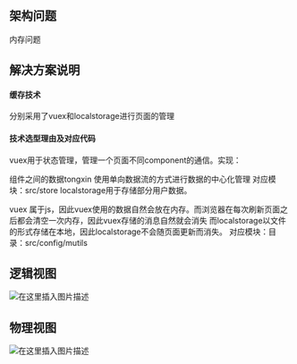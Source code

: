 ## 架构问题

内存问题

## 解决方案说明
#### 缓存技术
分别采用了vuex和localstorage进行页面的管理

#### 技术选型理由及对应代码
vuex用于状态管理，管理一个页面不同component的通信。实现：

组件之间的数据tongxin
使用单向数据流的方式进行数据的中心化管理
对应模块：src/store
localstorage用于存储部分用户数据。

vuex 属于js，因此vuex使用的数据自然会放在内存。而浏览器在每次刷新页面之后都会清空一次内存，因此vuex存储的消息自然就会消失
而localstorage以文件的形式存储在本地，因此localstorage不会随页面更新而消失。
对应模块：目录：src/config/mutils


## 逻辑视图
![在这里插入图片描述](https://img-blog.csdnimg.cn/20190627010355795.png?x-oss-process=image/watermark,type_ZmFuZ3poZW5naGVpdGk,shadow_10,text_aHR0cHM6Ly9ibG9nLmNzZG4ubmV0L2NhdF94aW5n,size_16,color_FFFFFF,t_70)
## 物理视图
![在这里插入图片描述](https://img-blog.csdnimg.cn/20190627122500358.png?x-oss-process=image/watermark,type_ZmFuZ3poZW5naGVpdGk,shadow_10,text_aHR0cHM6Ly9ibG9nLmNzZG4ubmV0L2NhdF94aW5n,size_16,color_FFFFFF,t_70)
